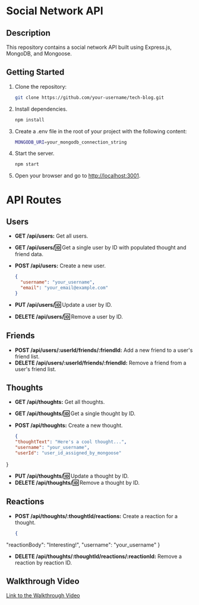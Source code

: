 # Social Network API

## Description

This repository contains a social network API built using Express.js, MongoDB, and Mongoose.



## Getting Started

1. Clone the repository:

   ```bash
   git clone https://github.com/your-username/tech-blog.git
2. Install dependencies.
   ```bash
   npm install

3. Create a .env file in the root of your project with the following content:
   ```bash
   MONGODB_URI=your_mongodb_connection_string


4. Start the server.
   ```bash
   npm start
5. Open your browser and go to [http://localhost:3001](http://localhost:3001).


# API Routes

## Users

- **GET /api/users:** Get all users.
- **GET /api/users/:id:** Get a single user by ID with populated thought and friend data.
- **POST /api/users:** Create a new user.

  ```json
  {
    "username": "your_username",
    "email": "your_email@example.com"
  }

- **PUT /api/users/:id:** Update a user by ID.
- **DELETE /api/users/:id:** Remove a user by ID.


## Friends 
- **POST /api/users/:userId/friends/:friendId:** Add a new friend to a user's friend list.
- **DELETE /api/users/:userId/friends/:friendId:** Remove a friend from a user's friend list.

## Thoughts
- **GET /api/thoughts:** Get all thoughts.
- **GET /api/thoughts/:id:** Get a single thought by ID.
- **POST /api/thoughts:** Create a new thought.

     ```json
     {
  "thoughtText": "Here's a cool thought...",
  "username": "your_username",
  "userId": "user_id_assigned_by_mongoose"
}
- **PUT /api/thoughts/:id:** Update a thought by ID.
- **DELETE /api/thoughts/:id:** Remove a thought by ID.


## Reactions
 - **POST /api/thoughts/:thoughtId/reactions:** Create a reaction for a thought.
   ```json
   {
  "reactionBody": "Interesting!",
  "username": "your_username"
}

- **DELETE /api/thoughts/:thoughtId/reactions/:reactionId:** Remove a reaction by reaction ID.
## Walkthrough Video

[Link to the Walkthrough Video](your_walkthrough_video_link)


